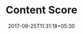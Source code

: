 ---
title: "Content Score"
date: 2017-09-25T11:31:18+05:30
layout: contentscore
property: "Casa Anjuna"
status: "In Process"
url: /details/contentscore/casa-anjuna/
slug: "casa-anjuna/"

mainmenu:
 details: true
 cScore: true

---